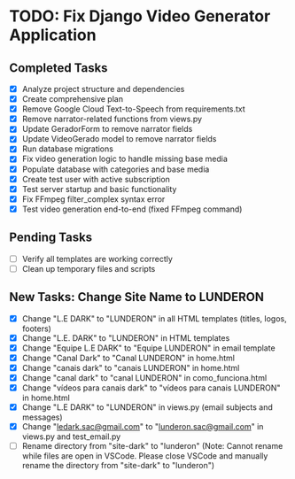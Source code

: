 # TODO: Fix Django Video Generator Application

## Completed Tasks
- [x] Analyze project structure and dependencies
- [x] Create comprehensive plan
- [x] Remove Google Cloud Text-to-Speech from requirements.txt
- [x] Remove narrator-related functions from views.py
- [x] Update GeradorForm to remove narrator fields
- [x] Update VideoGerado model to remove narrator fields
- [x] Run database migrations
- [x] Fix video generation logic to handle missing base media
- [x] Populate database with categories and base media
- [x] Create test user with active subscription
- [x] Test server startup and basic functionality
- [x] Fix FFmpeg filter_complex syntax error
- [x] Test video generation end-to-end (fixed FFmpeg command)

## Pending Tasks
- [ ] Verify all templates are working correctly
- [ ] Clean up temporary files and scripts

## New Tasks: Change Site Name to LUNDERON
- [x] Change "L.E DARK" to "LUNDERON" in all HTML templates (titles, logos, footers)
- [x] Change "L.E. DARK" to "LUNDERON" in HTML templates
- [x] Change "Equipe L.E DARK" to "Equipe LUNDERON" in email template
- [x] Change "Canal Dark" to "Canal LUNDERON" in home.html
- [x] Change "canais dark" to "canais LUNDERON" in home.html
- [x] Change "canal dark" to "canal LUNDERON" in como_funciona.html
- [x] Change "vídeos para canais dark" to "vídeos para canais LUNDERON" in home.html
- [x] Change "L.E DARK" to "LUNDERON" in views.py (email subjects and messages)
- [x] Change "ledark.sac@gmail.com" to "lunderon.sac@gmail.com" in views.py and test_email.py
- [ ] Rename directory from "site-dark" to "lunderon" (Note: Cannot rename while files are open in VSCode. Please close VSCode and manually rename the directory from "site-dark" to "lunderon")
